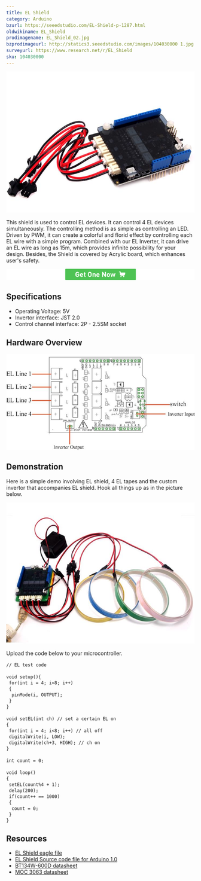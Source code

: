 ```yaml
---
title: EL Shield
category: Arduino
bzurl: https://seeedstudio.com/EL-Shield-p-1287.html
oldwikiname: EL_Shield
prodimagename: EL_Shield_02.jpg
bzprodimageurl: http://statics3.seeedstudio.com/images/104030000 1.jpg
surveyurl: https://www.research.net/r/EL_Shield
sku: 104030000
---
```


![](assets/EL_Shield/img/EL_Shield_02.jpg)

This shield is used to control EL devices. It can control 4 EL devices simultaneously. The controlling method is as simple as controlling an LED. Driven by PWM, it can create a colorful and florid effect by controlling each EL wire with a simple program. Combined with our EL Inverter, it can drive an EL wire as long as 15m, which provides infinite possibility for your design. Besides, the Shield is covered by Acrylic board, which enhances user's safety.

[![](assets/common/Get_One_Now_Banner.png)](http://www.seeedstudio.com/el-shield-p-1287.html)

Specifications
--------------

- Operating Voltage: 5V
- Invertor interface: JST 2.0
- Control channel interface: 2P - 2.5SM socket

Hardware Overview
---------

![](assets/EL_Shield/img/EL_Shield_interface.jpg)

Demonstration
-------------

Here is a simple demo involving EL shield, 4 EL tapes and the custom invertor that accompanies EL shield.
Hook all things up as in the picture below.

![](assets/EL_Shield/img/EL_Shield_Hardware_Installation.jpg)

Upload the code below to your microcontroller.

```
// EL test code 
 
void setup(){
 for(int i = 4; i<8; i++)
 { 
  pinMode(i, OUTPUT);
 }
}
 
void setEL(int ch) // set a certain EL on
{ 
 for(int i = 4; i<8; i++) // all off
 digitalWrite(i, LOW);
 digitalWrite(ch+3, HIGH); // ch on
} 
 
int count = 0; 
 
void loop()
{ 
 setEL(count%4 + 1);
 delay(200);
 if(count++ == 1000)
 { 
  count = 0;
 } 
}
```

Resources
---------

-   [EL Shield eagle file](assets/EL_Shield/res/EL_Shield_Eagle_File.zip)
-   [EL Shield Source code file for Arduino 1.0](assets/EL_Shield/res/EL_Shield_Test_code.zip)
-   [BT134W-600D datasheet](assets/EL_Shield/res/BT134W-600D.pdf)
-   [MOC 3063 datasheet](assets/EL_Shield/res/MOC3063M.pdf)


<!-- This Markdown file was created from http://www.seeedstudio.com/wiki/EL_Shield -->
